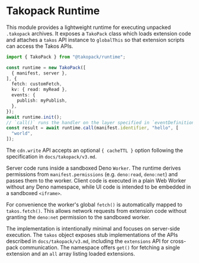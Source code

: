 # Takopack Runtime

This module provides a lightweight runtime for executing unpacked `.takopack`
archives. It exposes a `TakoPack` class which loads extension code and attaches
a `takos` API instance to `globalThis` so that extension scripts can access the
Takos APIs.

```ts
import { TakoPack } from "@takopack/runtime";

const runtime = new TakoPack([
  { manifest, server },
], {
  fetch: customFetch,
  kv: { read: myRead },
  events: {
    publish: myPublish,
  },
});
await runtime.init();
// `call()` runs the handler on the layer specified in `eventDefinitions`
const result = await runtime.call(manifest.identifier, "hello", [
  "world",
]);
```

The `cdn.write` API accepts an optional `{ cacheTTL }` option following the
specification in `docs/takopack/v3.md`.

Server code runs inside a sandboxed Deno `Worker`. The runtime derives
permissions from `manifest.permissions` (e.g. `deno:read`, `deno:net`) and
passes them to the worker. Client code is executed in a plain Web Worker without
any Deno namespace, while UI code is intended to be embedded in a sandboxed
`<iframe>`.

For convenience the worker's global `fetch()` is automatically mapped to
`takos.fetch()`. This allows network requests from extension code without
granting the `deno:net` permission to the sandboxed worker.

The implementation is intentionally minimal and focuses on server-side
execution. The `takos` object exposes stub implementations of the APIs described
in `docs/takopack/v3.md`, including the `extensions` API for cross-pack
communication. The namespace offers `get()` for fetching a single extension and
an `all` array listing loaded extensions.
